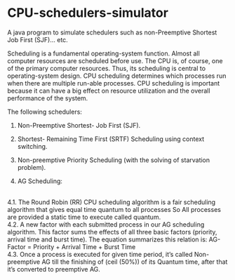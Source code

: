 # CPU-schedulers-simulator
A java program to simulate schedulers such as non-Preemptive Shortest Job First (SJF)... etc.

Scheduling is a fundamental operating-system function. Almost all computer resources are
scheduled before use. The CPU is, of course, one of the primary computer resources. Thus,
its scheduling is central to operating-system design. CPU scheduling determines which
processes run when there are multiple run-able processes. CPU scheduling is important
because it can have a big effect on resource utilization and the overall performance of the
system.


The following schedulers:

1. Non-Preemptive Shortest- Job First (SJF).

2. Shortest- Remaining Time First (SRTF) Scheduling using context switching.

3. Non-preemptive Priority Scheduling (with the solving of starvation problem).

4. AG Scheduling:
<br>
4.1. The Round Robin (RR) CPU scheduling algorithm is a fair scheduling
algorithm that gives equal time quantum to all processes So All processes
are provided a static time to execute called quantum.
<br>
4.2. A new factor with each submitted process in our AG scheduling algorithm. 
This factor sums the effects of all three basic factors (priority, arrival time and burst time). 
The equation summarizes this relation is:
AG-Factor = Priority + Arrival Time + Burst Time
<br>
4.3. Once a process is executed for given time period, it’s called
Non-preemptive AG till the finishing of (ceil (50%)) of its Quantum time,
after that it’s converted to preemptive AG.
